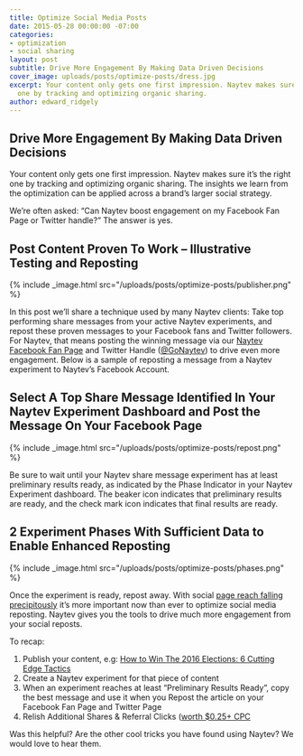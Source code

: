 ```yaml
---
title: Optimize Social Media Posts
date: 2015-05-28 00:00:00 -07:00
categories:
- optimization
- social sharing
layout: post
subtitle: Drive More Engagement By Making Data Driven Decisions
cover_image: uploads/posts/optimize-posts/dress.jpg
excerpt: Your content only gets one first impression. Naytev makes sure it’s the right
  one by tracking and optimizing organic sharing.
author: edward_ridgely
---
```


## Drive More Engagement By Making Data Driven Decisions

 Your content only gets one first impression. Naytev makes sure it’s the right one by tracking and optimizing organic sharing. The insights we learn from the optimization can be applied across a brand’s larger social strategy.

We’re often asked: “Can Naytev boost engagement on my Facebook Fan Page or Twitter handle?” The answer is yes.

## Post Content Proven To Work – Illustrative Testing and Reposting

{% include _image.html src="/uploads/posts/optimize-posts/publisher.png" %} 

In this post we’ll share a technique used by many Naytev clients: Take top performing share messages from your active Naytev experiments, and repost these proven messages to your Facebook fans and Twitter followers. For Naytev, that means posting the winning message via our [Naytev Facebook Fan Page](http://blog.naytev.com/optimize-social-media-posts/www.facebook.com/naytev) and Twitter Handle ([@GoNaytev](http://www.twitter.com/gonaytev)) to drive even more engagement. Below is a sample of reposting a message from a Naytev experiment to Naytev’s Facebook Account.

## Select A Top Share Message Identified In Your Naytev Experiment Dashboard and Post the Message On Your Facebook Page

{% include _image.html src="/uploads/posts/optimize-posts/repost.png" %} 

Be sure to wait until your Naytev share message experiment has at least preliminary results ready, as indicated by the Phase Indicator in your Naytev Experiment dashboard. The beaker icon indicates that preliminary results are ready, and the check mark icon indicates that final results are ready.

## 2 Experiment Phases With Sufficient Data to Enable Enhanced Reposting

{% include _image.html src="/uploads/posts/optimize-posts/phases.png" %} 

Once the experiment is ready, repost away. With social [page reach falling precipitously](http://blog.naytev.com/its-not-your-fault-but-your-share-button-sucks/) it’s more important now than ever to optimize social media reposting. Naytev gives you the tools to drive much more engagement from your social reposts.

To recap:

1. Publish your content, e.g: [How to Win The 2016 Elections: 6 Cutting Edge Tactics](http://blog.naytev.com/how-to-win-2016-elections-6-cutting-edge-digital-tactics/)
2. Create a Naytev experiment for that piece of content
3. When an experiment reaches at least “Preliminary Results Ready”, copy the best message and use it when you Repost the article on your Facebook Fan Page and Twitter Page
4. Relish Additional Shares & Referral Clicks ([worth $0.25+ CPC](http://blog.naytev.com/facebook-share-button-vs-like-button-showdown/)

Was this helpful? Are the other cool tricks you have found using Naytev? We would love to hear them.